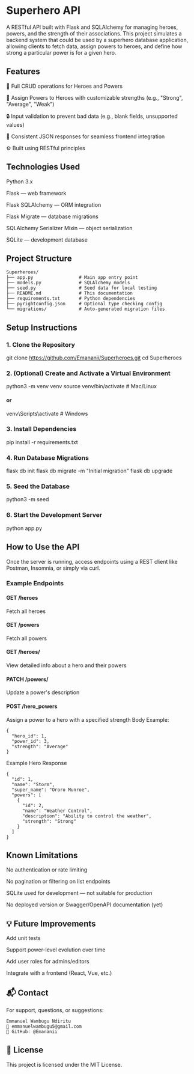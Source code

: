 # Superhero API
A RESTful API built with Flask and SQLAlchemy for managing heroes, powers, and the strength of their associations. This project simulates a backend system that could be used by a superhero database application, allowing clients to fetch data, assign powers to heroes, and define how strong a particular power is for a given hero.

## Features

🦸 Full CRUD operations for Heroes and Powers

🧬 Assign Powers to Heroes with customizable strengths (e.g., "Strong", "Average", "Weak")

🔒 Input validation to prevent bad data (e.g., blank fields, unsupported values)

🔁 Consistent JSON responses for seamless frontend integration

⚙️ Built using RESTful principles

## Technologies Used

Python 3.x

Flask — web framework

Flask SQLAlchemy — ORM integration

Flask Migrate — database migrations

SQLAlchemy Serializer Mixin — object serialization

SQLite — development database

## Project Structure
```
Superheroes/
├── app.py                 # Main app entry point
├── models.py              # SQLAlchemy models
├── seed.py                # Seed data for local testing
├── README.md              # This documentation
├── requirements.txt       # Python dependencies
├── pyrightconfig.json     # Optional type checking config
└── migrations/            # Auto-generated migration files
```
## Setup Instructions

### 1. Clone the Repository

git clone https://github.com/Emananii/Superheroes.git
cd Superheroes

### 2. (Optional) Create and Activate a Virtual Environment

python3 -m venv venv
source venv/bin/activate  # Mac/Linux
#### or
venv\Scripts\activate     # Windows

### 3. Install Dependencies

pip install -r requirements.txt

### 4. Run Database Migrations

flask db init
flask db migrate -m "Initial migration"
flask db upgrade

### 5. Seed the Database

python3 -m seed

### 6. Start the Development Server

python app.py

## How to Use the API
Once the server is running, access endpoints using a REST client like Postman, Insomnia, or simply via curl.

### Example Endpoints
#### GET /heroes
Fetch all heroes

#### GET /powers
Fetch all powers

#### GET /heroes/<id>
View detailed info about a hero and their powers

#### PATCH /powers/<id>
Update a power's description

#### POST /hero_powers
Assign a power to a hero with a specified strength
Body Example:
```
{
  "hero_id": 1,
  "power_id": 3,
  "strength": "Average"
}
```
Example Hero Response
```
{
  "id": 1,
  "name": "Storm",
  "super_name": "Ororo Munroe",
  "powers": [
    {
      "id": 2,
      "name": "Weather Control",
      "description": "Ability to control the weather",
      "strength": "Strong"
    }
  ]
}
```
## Known Limitations

No authentication or rate limiting

No pagination or filtering on list endpoints

SQLite used for development — not suitable for production

No deployed version or Swagger/OpenAPI documentation (yet)

## 💡 Future Improvements
Add unit tests

Support power-level evolution over time

Add user roles for admins/editors
 
Integrate with a frontend (React, Vue, etc.)

## 📬 Contact
For support, questions, or suggestions:
```
Emmanuel Wambugu Ndiritu
📧 emmanuelwambugu5@gmail.com
🔧 GitHub: @Emananii
```

## 📄 License

This project is licensed under the MIT License.


